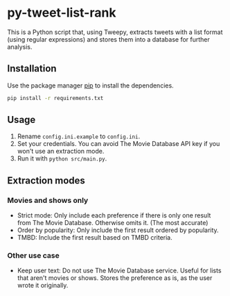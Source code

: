 # py-tweet-list-rank

This is a Python script that, using Tweepy, extracts tweets with a list format (using regular expressions) and stores them into a database for further analysis.

## Installation

Use the package manager [pip](https://pip.pypa.io/en/stable/) to install the dependencies.

```bash
pip install -r requirements.txt
```

## Usage
1. Rename `config.ini.example` to `config.ini`.
2. Set your credentials. You can avoid The Movie Database API key if you won't use an extraction mode.
3. Run it with `python src/main.py`.
## Extraction modes
### Movies and shows only
* Strict mode: Only include each preference if there is only one result from The Movie Database. Otherwise omits it. (The most accurate)
* Order by popularity: Only include the first result ordered by popularity.
* TMBD: Include the first result based on TMBD criteria.
### Other use case
* Keep user text: Do not use The Movie Database service. Useful for lists that aren't movies or shows. Stores the preference as is, as the user wrote it originally.